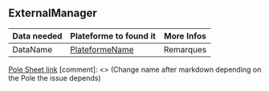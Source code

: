 ## ExternalManager

Data needed | Plateforme to found it | More Infos
----------- | ---------- | ----------
DataName | [PlateformeName](PlateformeLink) | Remarques | <ul><li>[ ] Done </li></ul>

[Pole Sheet link](https://gitlab.maestro-technology.com/maestro-tech/maestro-kpi/tree/dev/markdown/KPI_Pole_OP)
[comment]: <> (Change name after markdown depending on the Pole the issue depends)
